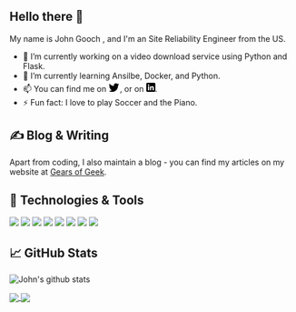 ## Hello there 👋

My name is John Gooch , and I'm an Site Reliability Engineer from the US.

- 🔭 I’m currently working on a video download service using Python and Flask.  
- 🌱 I’m currently learning Ansilbe, Docker, and Python.
- 📫 You can find me on [![Twitter][twitter.icon]][twitter], or on [![LinkedIn][linkedin.icon]][linkedin].
- ⚡ Fun fact: I love to play Soccer and the Piano.


## &#x270d; Blog & Writing

Apart from coding, I also maintain a blog - you can find my articles on my website at [Gears of Geek](https://www.gearsofgeek.com).



## 🔧 Technologies & Tools
![](https://img.shields.io/badge/OS-Linux-informational?style=flat&logo=linux&logoColor=white&color=2bbc8a)
![](https://img.shields.io/badge/Editor-IntelliJ_IDEA-informational?style=flat&logo=intellij-idea&logoColor=white&color=2bbc8a)
![](https://img.shields.io/badge/Code-Python-informational?style=flat&logo=python&logoColor=white&color=2bbc8a)
![](https://img.shields.io/badge/Code-JavaScript-informational?style=flat&logo=javascript&logoColor=white&color=2bbc8a)
![](https://img.shields.io/badge/Shell-Bash-informational?style=flat&logo=gnu-bash&logoColor=white&color=2bbc8a)
![](https://img.shields.io/badge/Tools-PostgreSQL-informational?style=flat&logo=postgresql&logoColor=white&color=2bbc8a)
![](https://img.shields.io/badge/Tools-Docker-informational?style=flat&logo=docker&logoColor=white&color=2bbc8a)
![](https://img.shields.io/badge/Cloud-Digital_Ocean-informational?style=flat&logo=digitalocean&logoColor=white&color=2bbc8a)
<!-- ![](https://img.shields.io/badge/Code-Golang-informational?style=flat&logo=go&logoColor=white&color=2bbc8a) -->
<!-- ![](https://img.shields.io/badge/Code-Make-informational?style=flat&logo=cmake&logoColor=white&color=2bbc8a) -->
<!-- ![](https://img.shields.io/badge/Code-Vue-informational?style=flat&logo=vue.js&logoColor=white&color=2bbc8a) -->
<!-- ![](https://img.shields.io/badge/Tools-Kubernetes-informational?style=flat&logo=kubernetes&logoColor=white&color=2bbc8a) -->
<!-- ![](https://img.shields.io/badge/Tools-Red_Hat_OpenShift-informational?style=flat&logo=red-hat-open-shift&logoColor=white&color=2bbc8a) -->


<!--
**majorgear/majorgear** is a ✨ _special_ ✨ repository because its `README.md` (this file) appears on your GitHub profile.

Here are some ideas to get you started:

- 🔭 I’m currently working on ...
- 🌱 I’m currently learning ...
- 👯 I’m looking to collaborate on ...
- 🤔 I’m looking for help with ...
- 💬 Ask me about ...
- 📫 How to reach me: ...
- ⚡ Fun fact: ...
-->




<!-- Icons -->

[twitter.icon]: ./assets/twitter_icon.png (twitter icon without padding)
[linkedin.icon]: ./assets/linkedin_icon.png (LinkedIn icon without padding)

<!-- Links to your social media accounts -->

[twitter]: https://twitter.com/themajorgear
[linkedin]: https://www.linkedin.com/in/jagooch/
[github]: https://github.com/majorgear

<!-- github stats -->
## &#x1f4c8; GitHub Stats

![John's github stats](https://github-readme-stats.vercel.app/api?username=majorgear&show_icons=true&line_height=27&count_private=true&title_color=ffffff&text_color=c9cacc&icon_color=2bbc8a&bg_color=1d1f21)

<a href="https://github.com/majorgear/python_scripts">
  <img align="center" src="https://github-readme-stats.vercel.app/api/pin/?username=majorgear&repo=python_scripts&title_color=ffffff&text_color=c9cacc&icon_color=2bbc8a&bg_color=1d1f21" />
</a>

<a href="https://github.com/majorgear/flask_blog">
  <img align="center" src="https://github-readme-stats.vercel.app/api/pin/?username=majorgear&repo=flask_blog&title_color=ffffff&text_color=c9cacc&icon_color=2bbc8a&bg_color=1d1f21" />
</a>

<!-- Resources -->
<!-- Icons: https://simpleicons.org/ -->
<!-- GitHub Stats: https://github.com/anuraghazra/github-readme-stats -->
<!-- Emojis: https://emojipedia.org/emoji/ -->
<!-- HTML Emojis: https://www.fileformat.info/index.htm -->
<!-- Shields: https://shields.io/ -->
<!-- Awesome GitHub Profile README: https://github.com/abhisheknaiidu/awesome-github-profile-readme -->